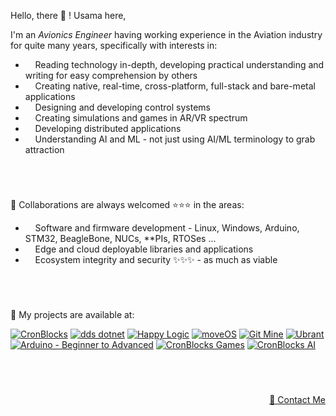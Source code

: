 Hello, there 👋 ! Usama here,

I'm an *Avionics Engineer* having working experience in the Aviation industry for quite many years, specifically with interests in:

  - &nbsp; &nbsp; Reading technology in-depth, developing practical understanding and writing for easy comprehension by others
  - &nbsp; &nbsp; Creating native, real-time, cross-platform, full-stack and bare-metal applications
  - &nbsp; &nbsp; Designing and developing control systems
  - &nbsp; &nbsp; Creating simulations and games in AR/VR spectrum
  - &nbsp; &nbsp; Developing distributed applications
  - &nbsp; &nbsp; Understanding AI and ML - not just using AI/ML terminology to grab attraction


&nbsp;

# 

💞️ Collaborations are always welcomed :star::star::star: in the areas:
  - &nbsp; &nbsp; Software and firmware development - Linux, Windows, Arduino, STM32, BeagleBone, NUCs, \*\*PIs, RTOSes ...
  - &nbsp; &nbsp; Edge and cloud deployable libraries and applications
  - &nbsp; &nbsp; Ecosystem integrity and security ✨✨✨ - as much as viable


&nbsp;

# 

🌱 My projects are available at:


<p align="left">
  
<a href="https://github.com/cronblocks"><img src="https://avatars.githubusercontent.com/u/86520771?s=32&v=4" alt="CronBlocks" /></a>
<a href="https://github.com/dds-dotnet"><img src="https://avatars.githubusercontent.com/u/125957062?s=24&v=4" alt="dds dotnet" /></a>
<a href="https://github.com/happylogic"><img src="https://avatars.githubusercontent.com/u/132655798?s=24&v=4" alt="Happy Logic" /></a>
<a href="https://github.com/move-os"><img src="https://avatars.githubusercontent.com/u/116582302?s=24&v=4" alt="moveOS" /></a>
<a href="https://github.com/git-mine"><img src="https://avatars.githubusercontent.com/u/125908595?s=24&v=4" alt="Git Mine" /></a>
<a href="https://github.com/ubrant"><img src="https://avatars.githubusercontent.com/u/87671848?s=32&v=4" alt="Ubrant" /></a>
<a href="https://github.com/arduino-ba"><img src="https://avatars.githubusercontent.com/u/121078777?s=32&v=4" alt="Arduino - Beginner to Advanced" /></a>
<a href="https://github.com/cronblocks-games"><img src="https://avatars.githubusercontent.com/u/148332804?s=32&v=4" alt="CronBlocks Games" /></a>
<a href="https://github.com/cronblocks-ai"><img src="https://avatars.githubusercontent.com/u/103107980?s=32&v=4" alt="CronBlocks AI" /></a> 

</p>


&nbsp;

# 
<p align="right"><a href="https://www.linkedin.com/in/usa-m">&#128231; Contact Me</a></p>
